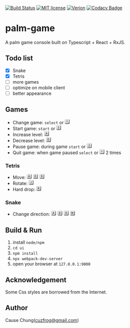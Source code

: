[![Build Status](https://travis-ci.org/cuzfrog/palm-game.svg?branch=master)](https://travis-ci.org/cuzfrog/palm-game)
[![MIT license](http://img.shields.io/badge/license-MIT-brightgreen.svg)](http://opensource.org/licenses/MIT)
[![Verion](https://img.shields.io/badge/dynamic/json.svg?color=informational&label=UI-version&query=%24.version&url=https%3A%2F%2Fraw.githubusercontent.com%2Fcuzfrog%2Fpalm-game%2Fmaster%2Fui%2Fpackage.json)](./ui/package.json)
[![Codacy Badge](https://api.codacy.com/project/badge/Grade/82590dbed2e848e9aecc381d7cf054fb)](https://www.codacy.com/app/cuzfrog1/palm-game?utm_source=github.com&amp;utm_medium=referral&amp;utm_content=cuzfrog/palm-game&amp;utm_campaign=Badge_Grade)
# palm-game

A palm game console built on Typescript + React + RxJS.

## Todo list

- [x] Snake
- [x] Tetris
- [ ] more games
- [ ] optimize on mobile client
- [ ] better appearance

## Games

* Change game: `select` or <img src="./doc/keyboard/1.png" width="16" height="16">
* Start game: `start` or <img src="./doc/keyboard/2.png" width="16" height="16">
* Increase level: <img src="./doc/keyboard/A.png" width="16" height="16">
* Decrease level: <img src="./doc/keyboard/D.png" width="16" height="16">
* Pause game: during game `start` or <img src="./doc/keyboard/2.png" width="16" height="16">
* Quit game: when game paused `select` or <img src="./doc/keyboard/1.png" width="16" height="16"> 2 times

### Tetris

* Move: <img src="./doc/keyboard/A.png" width="16" height="16"> <img src="./doc/keyboard/D.png" width="16" height="16"> <img src="./doc/keyboard/S.png" width="16" height="16">
* Rotate: <img src="./doc/keyboard/J.png" width="16" height="16">
* Hard drop: <img src="./doc/keyboard/K.png" width="16" height="16">

### Snake

* Change direction: <img src="./doc/keyboard/A.png" width="16" height="16"> <img src="./doc/keyboard/D.png" width="16" height="16"> <img src="./doc/keyboard/S.png" width="16" height="16"> <img src="./doc/keyboard/W.png" width="16" height="16">

## Build & Run

1. install `node/npm`
2. `cd ui`
3. `npm install`
4. `npx webpack-dev-server`
5. open your browser at `127.0.0.1:9000`

## Acknowledgement

Some Css styles are borrowed from the Internet.

## Author

Cause Chung(cuzfrog@gmail.com)
